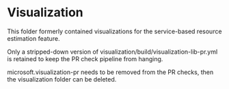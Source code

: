 # Visualization

This folder formerly contained visualizations for the service-based resource estimation feature.

Only a stripped-down version of visualization/build/visualization-lib-pr.yml is retained to keep the PR check pipeline from hanging.

microsoft.visualization-pr needs to be removed from the PR checks, then the visualization folder can be deleted.
